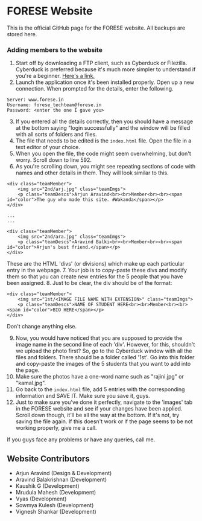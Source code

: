 # FORESE Website
This is the official GitHub page for the FORESE website. All backups are stored here.

### Adding members to the website

1. Start off by downloading a FTP client, such as Cyberduck or Filezilla. Cyberduck is preferred because it's much more simpler to understand if you're a beginner. [Here's a link.](https://cyberduck.io)
2. Launch the application once it's been installed properly. Open up a new connection. When prompted for the details, enter the following.
  ```
Server: www.forese.in
Username: forese_techteam@forese.in
Password: <enter the one I gave you>
```
3. If you entered all the details correctly, then you should have a message at the bottom saying "login successfully" and the window will be filled with all sorts of folders and files.
4. The file that needs to be edited is the ```index.html``` file. Open the file in a text editor of your choice.
5. When you open the file, the code might seem overwhelming, but don't worry. Scroll down to line 592.
6. As you're scrolling down, you might see repeating sections of code with names and other details in them. They will look similar to this.
```
<div class="teamMember">
    <img src="2nd/arj.jpg" class="teamImgs">
    <p class="teamDescs">Arjun Aravind<br><br>Member<br><br><span id="color">The guy who made this site. #Wakanda</span></p>
</div>

...
...

<div class="teamMember">
    <img src="2nd/ara.jpg" class="teamImgs">
    <p class="teamDescs">Aravind Balki<br><br>Member<br><br><span id="color">Arjun's best friend.</span></p>
</div>
```
These are the HTML 'divs' (or divisions) which make up each particular entry in the webpage.
7. Your job is to copy-paste these divs and modify them so that you can create new entries for the 5 people that you have been assigned.
8. Just to be clear, the div should be of the format:
```
<div class="teamMember">
    <img src="1st/<IMAGE FILE NAME WITH EXTENSION>" class="teamImgs">
    <p class="teamDescs">NAME OF STUDENT HERE<br><br>Member<br><br><span id="color">BIO HERE</span></p>
</div>
```
Don't change anything else.

9. Now, you would have noticed that you are supposed to provide the image name in the second line of each 'div'. However, for this, shouldn't we upload the photo first? So, go to the Cyberduck window with all the files and folders. There should be a folder called '1st'. Go into this folder and copy-paste the images of the 5 students that you want to add into the page.
10. Make sure the photos have a one-word name such as "rajini.jpg" or "kamal.jpg".
10. Go back to the ```index.html``` file, add 5 entries with the corresponding information and SAVE IT. Make sure you save it, guys.
11. Just to make sure you've done it perfectly, navigate to the 'images' tab in the FORESE website and see if your changes have been applied. Scroll down though, it'll be all the way at the bottom. If it's not, try saving the file again. If this doesn't work or if the page seems to be not working properly, give me a call.

If you guys face any problems or have any queries, call me. 

## Website Contributors
* Arjun Aravind (Design & Development)
* Aravind Balakrishnan (Development)
* Kaushik G (Development)
* Mrudula Mahesh (Development)
* Vyas (Development)
* Sowmya Kulesh (Development)
* Vignesh Shankar (Development)
